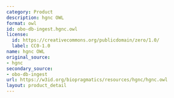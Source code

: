 ```yaml
---
category: Product
description: hgnc OWL
format: owl
id: obo-db-ingest.hgnc.owl
license:
  id: https://creativecommons.org/publicdomain/zero/1.0/
  label: CC0-1.0
name: hgnc OWL
original_source:
- hgnc
secondary_source:
- obo-db-ingest
url: https://w3id.org/biopragmatics/resources/hgnc/hgnc.owl
layout: product_detail
---
```

